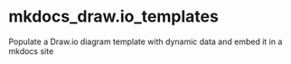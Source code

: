 # mkdocs_draw.io_templates
Populate a Draw.io diagram template with dynamic data and embed it in a mkdocs site

